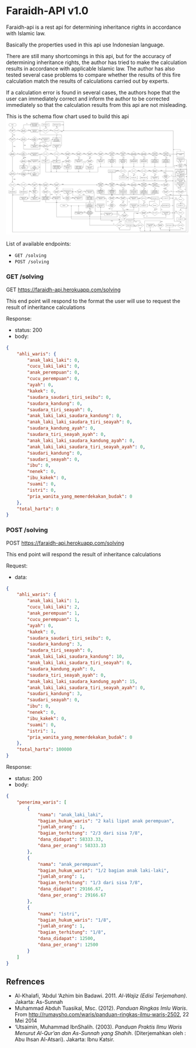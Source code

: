 # Faraidh-API v1.0

Faraidh-api is a rest api for determining inheritance rights in accordance with Islamic law.

Basically the properties used in this api use Indonesian language.

There are still many shortcomings in this api, but for the accuracy of determining inheritance rights, the author has tried to make the calculation results in accordance with applicable Islamic law. The author has also tested several case problems to compare whether the results of this fire calculation match the results of calculations carried out by experts.

If a calculation error is found in several cases, the authors hope that the user can immediately correct and inform the author to be corrected immediately so that the calculation results from this api are not misleading.

This is the schema flow chart used to build this api ![faraidh_schema](./image/faraidh_schema.png)

List of available endpoints:
​
- `GET /solving`
- `POST /solving`

### GET /solving

GET https://faraidh-api.herokuapp.com/solving

This end point will respond to the format the user will use to request the result of inheritance calculations

Response:

- status: 200
- body:
  ​

```json
{
    "ahli_waris": {
        "anak_laki_laki": 0,
        "cucu_laki_laki": 0,
        "anak_perempuan": 0,
        "cucu_perempuan": 0,
        "ayah": 0,
        "kakek": 0,
        "saudara_saudari_tiri_seibu": 0,
        "saudara_kandung": 0,
        "saudara_tiri_seayah": 0,
        "anak_laki_laki_saudara_kandung": 0,
        "anak_laki_laki_saudara_tiri_seayah": 0,
        "saudara_kandung_ayah": 0,
        "saudara_tiri_seayah_ayah": 0,
        "anak_laki_laki_saudara_kandung_ayah": 0,
        "anak_laki_laki_saudara_tiri_seayah_ayah": 0,
        "saudari_kandung": 0,
        "saudari_seayah": 0,
        "ibu": 0,
        "nenek": 0,
        "ibu_kakek": 0,
        "suami": 0,
        "istri": 0,
        "pria_wanita_yang_memerdekakan_budak": 0
    },
    "total_harta": 0
}
```

### POST /solving

POST https://faraidh-api.herokuapp.com/solving

This end point will respond the result of inheritance calculations

Request:

- data:
  ​

```json
{
    "ahli_waris": {
        "anak_laki_laki": 1,
        "cucu_laki_laki": 2,
        "anak_perempuan": 1,
        "cucu_perempuan": 1,
        "ayah": 0,
        "kakek": 0,
        "saudara_saudari_tiri_seibu": 0,
        "saudara_kandung": 3,
        "saudara_tiri_seayah": 0,
        "anak_laki_laki_saudara_kandung": 10,
        "anak_laki_laki_saudara_tiri_seayah": 0,
        "saudara_kandung_ayah": 0,
        "saudara_tiri_seayah_ayah": 0,
        "anak_laki_laki_saudara_kandung_ayah": 15,
        "anak_laki_laki_saudara_tiri_seayah_ayah": 0,
        "saudari_kandung": 3,
        "saudari_seayah": 0,
        "ibu": 0,
        "nenek": 0,
        "ibu_kakek": 0,
        "suami": 0,
        "istri": 1,
        "pria_wanita_yang_memerdekakan_budak": 0
    },
    "total_harta": 100000
}
```

Response:

- status: 200
- body:
  ​

```json
{
    "penerima_waris": [
        {
            "nama": "anak_laki_laki",
            "bagian_hukum_waris": "2 kali lipat anak perempuan",
            "jumlah_orang": 1,
            "bagian_terhitung": "2/3 dari sisa 7/8",
            "dana_didapat": 58333.33,
            "dana_per_orang": 58333.33
        },
        {
            "nama": "anak_perempuan",
            "bagian_hukum_waris": "1/2 bagian anak laki-laki",
            "jumlah_orang": 1,
            "bagian_terhitung": "1/3 dari sisa 7/8",
            "dana_didapat": 29166.67,
            "dana_per_orang": 29166.67
        },
        {
            "nama": "istri",
            "bagian_hukum_waris": "1/8",
            "jumlah_orang": 1,
            "bagian_terhitung": "1/8",
            "dana_didapat": 12500,
            "dana_per_orang": 12500
        }
    ]
}
```

## Refrences

- Al-Khalafi, ‘Abdul ‘Azhim bin Badawi. 2011. *Al-Wajiz (Edisi Terjemahan)*. Jakarta: As-Sunnah
- Muhammad Abduh Tuasikal, Msc. (2012). *Panduan Ringkas Imlu Waris*. From http://rumaysho.com/waris/panduan-ringkas-ilmu-waris-2502, 22 Mei 2014
- ‘Utsaimin, Muhammad IbnShalih. (2003). *Panduan Praktis Ilmu Waris Menurut  Al-Qur’an dan As-Sunnah yang Shahih*. (Diterjemahkan oleh : Abu Ihsan Al-Atsari). Jakarta: Ibnu Katsir.